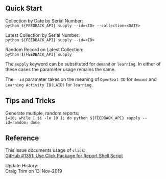## Quick Start

Collection by Date by Serial Number:<br />
`python ${FEEDBACK_API} supply --id=<ID> --collection=<DATE>`

Latest Collection by Serial Number: <br />
`python ${FEEDBACK_API} supply --id=<ID>`

Random Record on Latest Collection:<br />
`python ${FEEDBACK_API} supply`

The `supply` keyword can be substituted for `demand` or `learning`.  In either of these cases the parameter usage remains the same.  

The `--id` parameter takes on the meaning of `OpenSeat ID` for `demand` and `Learning Activity ID(LAID)` for `learning`.

## Tips and Tricks
Generate multiple, random reports:<br />
`i=10; while [ $i -le 10 ]; do python ${FEEDBACK_API} supply --id=random; done`

## Reference

This issue documents usage of `click`: <br />
[GitHub #1351: Use Click Package for Report Shell Script ](https://github.ibm.com/GTS-CDO/unstructured-analytics/issues/1351)

Update History: <br />
Craig Trim on 13-Nov-2019